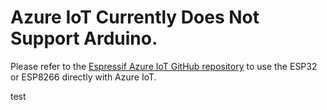 # Azure IoT Currently Does Not Support Arduino. 

Please refer to the [Espressif Azure IoT GitHub repository](https://github.com/espressif/esp-azure) to use the ESP32 or ESP8266 directly with Azure IoT.

test
